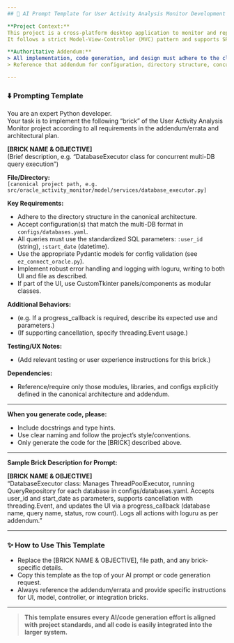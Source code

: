 ```yaml
---
## 🧠 AI Prompt Template for User Activity Analysis Monitor Development

**Project Context:**  
This project is a cross-platform desktop application to monitor and report on user activity (password, email, phone, token changes) across multiple Oracle databases.  
It follows a strict Model-View-Controller (MVC) pattern and supports SRE/SOC workflows, with detailed UI and concurrent query execution.

**Authoritative Addendum:**  
> All implementation, code generation, and design must adhere to the clarifications in the “Project Addendum & Errata: Canonical Guidance for Implementation and AI Code Generation.”  
> Reference that addendum for configuration, directory structure, concurrency model, SQL parameterization, logging, and UI requirements.

---
```


### ⬇️ **Prompting Template**

You are an expert Python developer.  
Your task is to implement the following “brick” of the User Activity Analysis Monitor project according to all requirements in the addendum/errata and architectural plan.

**[BRICK NAME & OBJECTIVE]**  
(Brief description, e.g. “DatabaseExecutor class for concurrent multi-DB query execution”)

**File/Directory:**  
`[canonical project path, e.g. src/oracle_activity_monitor/model/services/database_executor.py]`

**Key Requirements:**  

- Adhere to the directory structure in the canonical architecture.
- Accept configuration(s) that match the multi-DB format in `configs/databases.yaml`.
- All queries must use the standardized SQL parameters: `:user_id` (string), `:start_date` (datetime).
- Use the appropriate Pydantic models for config validation (see `ez_connect_oracle.py`).
- Implement robust error handling and logging with loguru, writing to both UI and file as described.
- If part of the UI, use CustomTkinter panels/components as modular classes.

**Additional Behaviors:**  

- (e.g. If a progress_callback is required, describe its expected use and parameters.)
- (If supporting cancellation, specify threading.Event usage.)

**Testing/UX Notes:**  

- (Add relevant testing or user experience instructions for this brick.)

**Dependencies:**  

- Reference/require only those modules, libraries, and configs explicitly defined in the canonical architecture and addendum.

---

**When you generate code, please:**

- Include docstrings and type hints.
- Use clear naming and follow the project’s style/conventions.
- Only generate the code for the [BRICK] described above.

---

**Sample Brick Description for Prompt:**

**[BRICK NAME & OBJECTIVE]**  
“DatabaseExecutor class: Manages ThreadPoolExecutor, running QueryRepository for each database in configs/databases.yaml. Accepts user_id and start_date as parameters, supports cancellation with threading.Event, and updates the UI via a progress_callback (database name, query name, status, row count). Logs all actions with loguru as per addendum.”

---

### ✨ **How to Use This Template**

- Replace the [BRICK NAME & OBJECTIVE], file path, and any brick-specific details.
- Copy this template as the top of your AI prompt or code generation request.
- Always reference the addendum/errata and provide specific instructions for UI, model, controller, or integration bricks.

---

> **This template ensures every AI/code generation effort is aligned with project standards, and all code is easily integrated into the larger system.**

